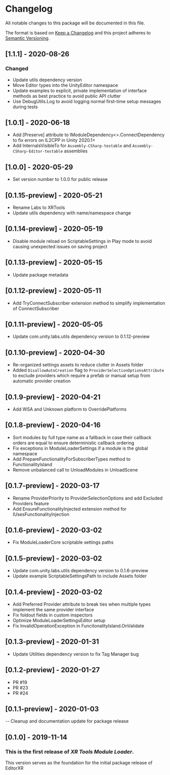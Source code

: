 # Changelog
All notable changes to this package will be documented in this file.

The format is based on [Keep a Changelog](http://keepachangelog.com/en/1.0.0/)
and this project adheres to [Semantic Versioning](http://semver.org/spec/v2.0.0.html).

## [1.1.1] - 2020-08-26
### Changed
- Update utils dependency version
- Move Editor types into the UnityEditor namespace
- Update examples to explicit, private implementation of interface methods as best practice to avoid public API clutter
- Use DebugUtils.Log to avoid logging normal first-time setup messages during tests

## [1.0.1] - 2020-06-18
- Add [Preserve] attribute to IModuleDependency<>.ConnectDependency to fix errors on IL2CPP in Unity 2020.1+
- Add InternalsVisibleTo for `Assembly-CSharp-testable` and `Assembly-CSharp-Editor-testable` assemblies

## [1.0.0] - 2020-05-29
- Set version number to 1.0.0 for public release

## [0.1.15-preview] - 2020-05-21
- Rename Labs to XRTools
- Update utils dependency with name/namespace change

## [0.1.14-preview] - 2020-05-19
- Disable module reload on ScriptableSettings in Play mode to avoid causing unexpected issues on saving project

## [0.1.13-preview] - 2020-05-15
- Update package metadata

## [0.1.12-preview] - 2020-05-11
- Add TryConnectSubscriber extension method to simplify implementation of ConnectSubscriber

## [0.1.11-preview] - 2020-05-05
- Update com.unity.labs.utils dependency version to 0.1.12-preview

## [0.1.10-preview] - 2020-04-30
- Re-organized settings assets to reduce clutter in Assets folder
- Added `DisallowAutoCreation` flag to `ProviderSelectionOptionsAttribute` to exclude providers which require a prefab or manual setup from automatic provider creation

## [0.1.9-preview] - 2020-04-21
- Add WSA and Unknown platform to OverridePlatforms

## [0.1.8-preview] - 2020-04-16
- Sort modules by full type name as a fallback in case their callback orders are equal to ensure deterministic callback ordering
- Fix exceptions in ModuleLoaderSettings if a module is the global namespace
- Add PrepareFunctionalityForSubscriberTypes method to FunctionalityIsland
- Remove unbalanced call to UnloadModules in UnloadScene

## [0.1.7-preview] - 2020-03-17
- Rename ProviderPriority to ProviderSelectionOptions and add Excluded Providers feature
- Add EnsureFunctionalityInjected extension method for IUsesFunctionalityInjection

## [0.1.6-preview] - 2020-03-02
- Fix ModuleLoaderCore scriptable settings paths

## [0.1.5-preview] - 2020-03-02
- Update com.unity.labs.utils dependency version to 0.1.6-preview
- Update example ScriptableSettingsPath to include Assets folder

## [0.1.4-preview] - 2020-03-02
- Add Preferred Provider attribute to break ties when multiple types implement the same provider interface
- Fix foldout fields in custom inspectors
- Optimize ModuleLoaderSettingsEditor setup
- Fix InvalidOperationException in FuncitonalityIsland.OnValidate

## [0.1.3-preview] - 2020-01-31
- Update Utilities dependency version to fix Tag Manager bug

## [0.1.2-preview] - 2020-01-27
- PR #19
- PR #23
- PR #24

## [0.1.1-preview] - 2020-01-03
-- Cleanup and documentation update for package release

## [0.1.0] - 2019-11-14

### This is the first release of *XR Tools Module Loader*.

This version serves as the foundation for the initial package release of EditorXR
